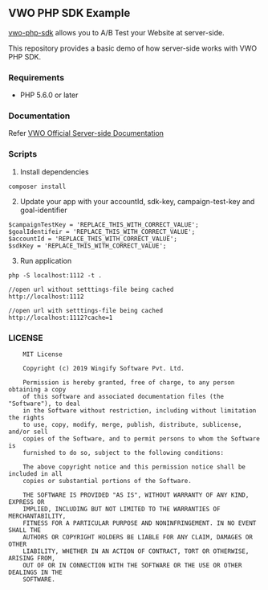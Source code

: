 ## VWO PHP SDK Example

[vwo-php-sdk](https://github.com/wingify/vwo-php-sdk) allows you to A/B Test your Website at server-side.

This repository provides a basic demo of how server-side works with VWO PHP SDK.

### Requirements

- PHP 5.6.0 or later

### Documentation

Refer [VWO Official Server-side Documentation](https://developers.vwo.com/reference#server-side-introduction)

### Scripts

1. Install dependencies

```
composer install
```

2. Update your app with your accountId, sdk-key, campaign-test-key and goal-identifier

```text
$campaignTestKey = 'REPLACE_THIS_WITH_CORRECT_VALUE';
$goalIdentifeir = 'REPLACE_THIS_WITH_CORRECT_VALUE';
$accountId = 'REPLACE_THIS_WITH_CORRECT_VALUE';
$sdkKey = 'REPLACE_THIS_WITH_CORRECT_VALUE';

```

3. Run application

```
php -S localhost:1112 -t .

//open url without setttings-file being cached
http://localhost:1112

//open url with setttings-file being cached
http://localhost:1112?cache=1
```
### LICENSE

```text
    MIT License

    Copyright (c) 2019 Wingify Software Pvt. Ltd.

    Permission is hereby granted, free of charge, to any person obtaining a copy
    of this software and associated documentation files (the "Software"), to deal
    in the Software without restriction, including without limitation the rights
    to use, copy, modify, merge, publish, distribute, sublicense, and/or sell
    copies of the Software, and to permit persons to whom the Software is
    furnished to do so, subject to the following conditions:

    The above copyright notice and this permission notice shall be included in all
    copies or substantial portions of the Software.

    THE SOFTWARE IS PROVIDED "AS IS", WITHOUT WARRANTY OF ANY KIND, EXPRESS OR
    IMPLIED, INCLUDING BUT NOT LIMITED TO THE WARRANTIES OF MERCHANTABILITY,
    FITNESS FOR A PARTICULAR PURPOSE AND NONINFRINGEMENT. IN NO EVENT SHALL THE
    AUTHORS OR COPYRIGHT HOLDERS BE LIABLE FOR ANY CLAIM, DAMAGES OR OTHER
    LIABILITY, WHETHER IN AN ACTION OF CONTRACT, TORT OR OTHERWISE, ARISING FROM,
    OUT OF OR IN CONNECTION WITH THE SOFTWARE OR THE USE OR OTHER DEALINGS IN THE
    SOFTWARE.
```
